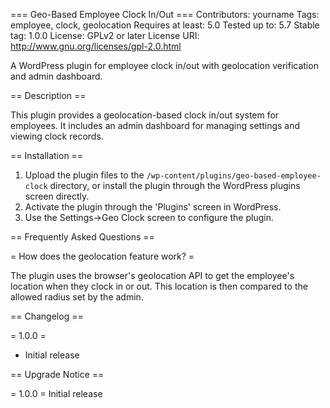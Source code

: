 === Geo-Based Employee Clock In/Out ===
Contributors: yourname
Tags: employee, clock, geolocation
Requires at least: 5.0
Tested up to: 5.7
Stable tag: 1.0.0
License: GPLv2 or later
License URI: http://www.gnu.org/licenses/gpl-2.0.html

A WordPress plugin for employee clock in/out with geolocation verification and admin dashboard.

== Description ==

This plugin provides a geolocation-based clock in/out system for employees. It includes an admin dashboard for managing settings and viewing clock records.

== Installation ==

1. Upload the plugin files to the `/wp-content/plugins/geo-based-employee-clock` directory, or install the plugin through the WordPress plugins screen directly.
2. Activate the plugin through the 'Plugins' screen in WordPress.
3. Use the Settings->Geo Clock screen to configure the plugin.

== Frequently Asked Questions ==

= How does the geolocation feature work? =

The plugin uses the browser's geolocation API to get the employee's location when they clock in or out. This location is then compared to the allowed radius set by the admin.

== Changelog ==

= 1.0.0 =
* Initial release

== Upgrade Notice ==

= 1.0.0 =
Initial release
